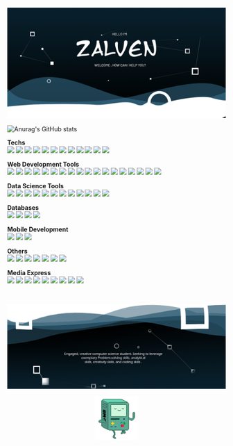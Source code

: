 [![waylon walker header](https://raw.githubusercontent.com/zalven/zalven/main/photo-cover.png)](https://twitter.com/dayaoski)

<p align="center">

![Anurag's GitHub stats](https://github-readme-stats.vercel.app/api?username=zalven-official&count_private=true&theme=github_dark&hide_border=true)

</p>

<p align="center">

**Techs**
<br/>
<img height="50" src="https://media.discordapp.net/attachments/955281529481883729/982856823424049222/template1.png?width=629&height=629">
<img height="50" src="https://media.discordapp.net/attachments/955281529481883729/982857481220919306/template2.png?width=629&height=629">
<img height="50" src="https://media.discordapp.net/attachments/955281529481883729/982858608398204938/template3.png?width=629&height=629">
<img height="50" src="https://media.discordapp.net/attachments/955281529481883729/982859649776779305/template4.png?width=629&height=629">
<img height="50" src="https://media.discordapp.net/attachments/955281529481883729/982860002781982781/template5.png?width=629&height=629">
<img height="50" src="https://media.discordapp.net/attachments/955281529481883729/982860578131435560/template6.png?width=629&height=629">
<img height="50" src="https://media.discordapp.net/attachments/955281529481883729/982861155259273236/template7.png?width=629&height=629">
<img height="50" src="https://media.discordapp.net/attachments/955281529481883729/982861683825442846/template8.png?width=629&height=629">
<img height="50" src="https://media.discordapp.net/attachments/955281529481883729/982862316729143366/template9.png?width=629&height=629">
<img height="50" src="https://media.discordapp.net/attachments/955281529481883729/982862931228262410/template10.png?width=629&height=629">
<img height="50" src="https://media.discordapp.net/attachments/955281529481883729/982863327434801153/template11.png?width=629&height=629">
<img height="50" src="https://media.discordapp.net/attachments/955281529481883729/982863721699352607/template12.png?width=629&height=629">
<br/>

**Web Development Tools**
<br/>
<img height="50" src="https://media.discordapp.net/attachments/955281529481883729/982864398513229885/template13.png?width=629&height=629">
<img height="50" src="https://media.discordapp.net/attachments/955281529481883729/982864767796535396/template14.png?width=629&height=629">
<img height="50" src="https://media.discordapp.net/attachments/955281529481883729/982865205782528040/template15.png?width=629&height=629">
<img height="50" src="https://media.discordapp.net/attachments/955281529481883729/982865694641233950/template16.png?width=629&height=629">
<img height="50" src="https://media.discordapp.net/attachments/955281529481883729/982866115069882468/template17.png?width=629&height=629">
<img height="50" src="https://media.discordapp.net/attachments/955281529481883729/982869562452238366/template23.png?width=629&height=629">
<img height="50" src="https://media.discordapp.net/attachments/955281529481883729/982869957039767602/template24.png?width=629&height=629">
<img height="50" src="https://media.discordapp.net/attachments/955281529481883729/982870291552280646/template25.png?width=629&height=629">
<img height="50" src="https://media.discordapp.net/attachments/955281529481883729/982870613821648906/template26.png?width=629&height=629">
<img height="50" src="https://media.discordapp.net/attachments/955281529481883729/982867060189200394/template19.png?width=629&height=629">
<img height="50" src="https://media.discordapp.net/attachments/955281529481883729/982867469901393940/template20.png?width=629&height=629">
<img height="50" src="https://media.discordapp.net/attachments/955281529481883729/982868487905087518/template21.png?width=629&height=629">
<img height="50" src="https://media.discordapp.net/attachments/955281529481883729/982869024117506098/template22.png?width=629&height=629">
<img height="50" src="https://media.discordapp.net/attachments/955281529481883729/982881718048526427/template50.png?width=629&height=629">
<img height="50" src="https://media.discordapp.net/attachments/955281529481883729/982870841220010004/template27.png?width=629&height=629">
<img height="50" src="https://media.discordapp.net/attachments/955281529481883729/982871130807353394/template28.png?width=629&height=629">
<img height="50" src="https://media.discordapp.net/attachments/955281529481883729/982871526107922452/template29.png?width=629&height=629">
<img height="50" src="https://media.discordapp.net/attachments/955281529481883729/982871858917556305/template30.png?width=629&height=629">
<br/>

**Data Science Tools**
<br/>
<img height="50" src="https://media.discordapp.net/attachments/955281529481883729/982873393030385715/template34.png?width=629&height=629">
<img height="50" src="https://media.discordapp.net/attachments/955281529481883729/982873649105235968/template35.png?width=629&height=629">
<img height="50" src="https://media.discordapp.net/attachments/955281529481883729/982872484544143400/template31.png?width=629&height=629">
<img height="50" src="https://media.discordapp.net/attachments/955281529481883729/982872834445545522/template32.png?width=629&height=629">
<img height="50" src="https://media.discordapp.net/attachments/955281529481883729/982873083746586654/template33.png?width=629&height=629">
<img height="50" src="https://media.discordapp.net/attachments/955281529481883729/982874041822101535/template36.png?width=629&height=629">
<img height="50" src="https://media.discordapp.net/attachments/955281529481883729/982874442843697152/template38.png?width=629&height=629">
<img height="50" src="https://media.discordapp.net/attachments/955281529481883729/982874765746384966/template39.png?width=629&height=629">
<img height="50" src="https://media.discordapp.net/attachments/955281529481883729/982875136673861632/template40.png?width=629&height=629">
<img height="50" src="https://media.discordapp.net/attachments/955281529481883729/982875538882453504/template41.png?width=629&height=629">
<img height="50" src="https://media.discordapp.net/attachments/955281529481883729/982875862716256356/template42.png?width=629&height=629">
<img height="50" src="https://media.discordapp.net/attachments/955281529481883729/982876270578786324/template43.png?width=629&height=629">
<br/>

**Databases**
<br/>
<img height="50" src="https://media.discordapp.net/attachments/955281529481883729/982879233095397426/template44.png?width=629&height=629">
<img height="50" src="https://media.discordapp.net/attachments/955281529481883729/982879616047906846/template45.png?width=629&height=629">
<img height="50" src="https://media.discordapp.net/attachments/955281529481883729/982879884030410812/template46.png?width=629&height=629">
<img height="50" src="https://media.discordapp.net/attachments/955281529481883729/982880135692812318/template47.png?width=629&height=629">
<br/>

**Mobile Development**
<br/>
<img height="50" src="https://media.discordapp.net/attachments/955281529481883729/982880590468632586/template48.png?width=629&height=629">
<img height="50" src="https://media.discordapp.net/attachments/955281529481883729/982881261368537118/template49.png?width=629&height=629">
<img height="50" src="https://media.discordapp.net/attachments/955281529481883729/982883102198206514/template51.png?width=629&height=629">
<br/>

**Others**
<br/>
<img height="50" src="https://media.discordapp.net/attachments/955281529481883729/982883677069520916/template52.png?width=629&height=629">
<img height="50" src="https://media.discordapp.net/attachments/955281529481883729/982883934037737522/template53.png?width=629&height=629">
<img height="50" src="https://media.discordapp.net/attachments/955281529481883729/982884312099741716/template54.png?width=629&height=629">
<img height="50" src="https://media.discordapp.net/attachments/955281529481883729/982884574453461072/template55.png?width=629&height=629">
<img height="50" src="https://media.discordapp.net/attachments/955281529481883729/982884852573548614/template56.png?width=629&height=629">
<img height="50" src="https://media.discordapp.net/attachments/955281529481883729/982885136972537876/template57.png?width=629&height=629">
<img height="50" src="https://media.discordapp.net/attachments/955281529481883729/982885416778735656/template58.png?width=629&height=629">
<br/>

**Media Express**
<br/>
<img height="50" src="https://media.discordapp.net/attachments/955281529481883729/982885910599323659/template60.png?width=629&height=629">
<img height="50" src="https://media.discordapp.net/attachments/955281529481883729/982886359532470282/template61.png?width=629&height=629">
<img height="50" src="https://media.discordapp.net/attachments/955281529481883729/982886763779465236/template62.png?width=629&height=629">
<img height="50" src="https://media.discordapp.net/attachments/955281529481883729/982887059796684830/template63.png?width=629&height=629">
<img height="50" src="https://media.discordapp.net/attachments/955281529481883729/982887885424451665/template66.png?width=629&height=629">
<img height="50" src="https://media.discordapp.net/attachments/955281529481883729/982888236173115422/template67.png?width=629&height=629">
<img height="50" src="https://media.discordapp.net/attachments/955281529481883729/982887326017548298/template64.png?width=629&height=629">
<img height="50" src="https://media.discordapp.net/attachments/955281529481883729/982887627663495168/template65.png?width=629&height=629">
<img height="50" src="https://media.discordapp.net/attachments/955281529481883729/982888785517891604/template68.png?width=629&height=629">

<br/>

</p>

[![waylon walker header](https://raw.githubusercontent.com/zalven/zalven/main/footer-cover.png)](https://twitter.com/dayaoski)

<p align="center">
 <img  alt="GIF" src="https://raw.githubusercontent.com/zalven/zalven/main/tumblr_ncx3k4PHUh1tk2r8jo8_500.gif" width = "100px" />
</p>
